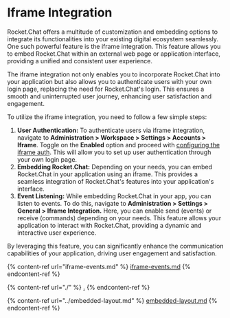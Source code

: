 # Iframe Integration

Rocket.Chat offers a multitude of customization and embedding options to integrate its functionalities into your existing digital ecosystem seamlessly. One such powerful feature is the iframe integration. This feature allows you to embed Rocket.Chat within an external web page or application interface, providing a unified and consistent user experience.

The iframe integration not only enables you to incorporate Rocket.Chat into your application but also allows you to authenticate users with your own login page, replacing the need for Rocket.Chat's login. This ensures a smooth and uninterrupted user journey, enhancing user satisfaction and engagement.

To utilize the iframe integration, you need to follow a few simple steps:

1. **User Authentication:** To authenticate users via iframe integration, navigate to **Administration > Workspace > Settings > Accounts > Iframe**. Toggle on the **Enabled** option and proceed with [configuring the iframe auth](configuring-iframe-auth/). This will allow you to set up user authentication through your own login page.
2. **Embedding Rocket.Chat:** Depending on your needs, you can embed Rocket.Chat in your application using an iframe. This provides a seamless integration of Rocket.Chat's features into your application's interface.
3. **Event Listening:** While embedding Rocket.Chat in your app, you can listen to events. To do this, navigate to **Administration > Settings > General > Iframe Integration.** Here, you can enable send (events) or receive (commands) depending on your needs. This feature allows your application to interact with Rocket.Chat, providing a dynamic and interactive user experience.

By leveraging this feature, you can significantly enhance the communication capabilities of your application, driving user engagement and satisfaction.

{% content-ref url="iframe-events.md" %}
[iframe-events.md](iframe-events.md)
{% endcontent-ref %}

{% content-ref url="./" %}
[.](./)
{% endcontent-ref %}

{% content-ref url="../embedded-layout.md" %}
[embedded-layout.md](../embedded-layout.md)
{% endcontent-ref %}
